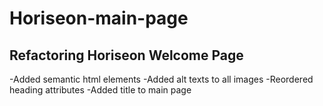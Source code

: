 # Horiseon-main-page

## Refactoring Horiseon Welcome Page

-Added semantic html elements
-Added alt texts to all images
-Reordered heading attributes
-Added title to main page
